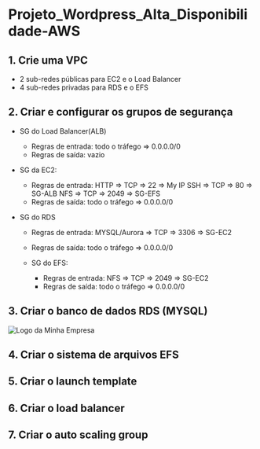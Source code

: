 # Projeto_Wordpress_Alta_Disponibilidade-AWS

## 1. Crie uma VPC

   - 2 sub-redes públicas para EC2 e o Load Balancer
   - 4 sub-redes privadas para RDS e o EFS

## 2. Criar e configurar os grupos de segurança

   - SG do Load Balancer(ALB)
     - Regras de entrada:
       todo o tráfego => 0.0.0.0/0
     - Regras de saída:
       vazio
       
   - SG da EC2:
     - Regras de entrada:
       HTTP => TCP => 22 => My IP
       SSH => TCP => 80 => SG-ALB
       NFS => TCP => 2049 => SG-EFS
     - Regras de saída:
       todo o tráfego => 0.0.0.0/0
       
- SG do RDS
     - Regras de entrada:
       MYSQL/Aurora => TCP => 3306 => SG-EC2
     - Regras de saída:
       todo o tráfego => 0.0.0.0/0
       
   - SG do EFS:
     - Regras de entrada:
       NFS => TCP => 2049 => SG-EC2
     - Regras de saída:
       todo o tráfego => 0.0.0.0/0


## 3. Criar o banco de dados RDS (MYSQL)
![Logo da Minha Empresa](/imagens/Conectividade(escolhaSG).png)
## 4. Criar o sistema de arquivos EFS
## 5. Criar o launch template
## 6. Criar o load balancer
## 7. Criar o auto scaling group
